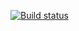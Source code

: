 [![Build status](https://ci.appveyor.com/api/projects/status/2iwcceuy0v07nx0w?svg=true)](https://ci.appveyor.com/project/Negrustin/card-delivery)